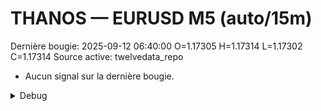 # THANOS — EURUSD M5 (auto/15m)
Dernière bougie: 2025-09-12 06:40:00  O=1.17305  H=1.17314  L=1.17302  C=1.17314
Source active: twelvedata_repo

- Aucun signal sur la dernière bougie.

<details><summary>Debug</summary>

- TD_API_KEY manquant.

</details>